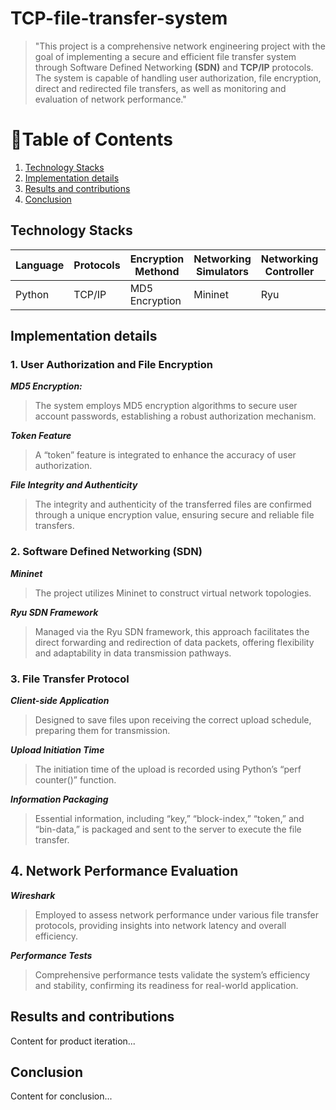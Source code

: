 # TCP-file-transfer-system
>   "This project is a comprehensive network engineering project with the goal of implementing a secure and efficient file transfer system through Software Defined Networking **(SDN)** and **TCP/IP** protocols. The system is capable of handling user authorization, file encryption, direct and redirected file transfers, as well as monitoring and evaluation of network performance."

# 📑Table of Contents
1. [Technology Stacks](#TechnologyStacks)
2. [Implementation details](#Implementationdetails)
3. [Results and contributions](#Resultsandcontributions)
4. [Conclusion](#conclusion)

## Technology Stacks


| Language | Protocols | Encryption Methond | Networking Simulators| Networking Controller | Network Architecture | Analysis Tool |
| ---- | --- | ----- | ------------- | ------- | ------- | -------- |
| Python | TCP/IP | MD5 Encryption | Mininet | Ryu | SDN | Wireshark |


## Implementation details

### 1. User Authorization and File Encryption

**_MD5 Encryption:_** <br>
> The system employs MD5 encryption algorithms to secure user account passwords, establishing a robust authorization mechanism.

**_Token Feature_**
> A “token” feature is integrated to enhance the accuracy of user authorization.

**_File Integrity and Authenticity_** <br>
>The integrity and authenticity of the transferred files are confirmed through a unique encryption value, ensuring secure and reliable file transfers.

### 2. Software Defined Networking (SDN)

_**Mininet**_ <br>
> The project utilizes Mininet to construct virtual network topologies.

_**Ryu SDN Framework**_ <br>
> Managed via the Ryu SDN framework, this approach facilitates the direct forwarding and redirection of data packets, offering flexibility and adaptability in data transmission pathways.

### 3. File Transfer Protocol

_**Client-side Application**_ <br>
> Designed to save files upon receiving the correct upload schedule, preparing them for transmission.

_**Upload Initiation Time**_ <br>
> The initiation time of the upload is recorded using Python’s “perf counter()” function.

_**Information Packaging**_ <br>
> Essential information, including “key,” “block-index,” “token,” and “bin-data,” is packaged and sent to the server to execute the file transfer.

## 4. Network Performance Evaluation

_**Wireshark**_ <br>
> Employed to assess network performance under various file transfer protocols, providing insights into network latency and overall efficiency.

_**Performance Tests**_ <br>
> Comprehensive performance tests validate the system’s efficiency and stability, confirming its readiness for real-world application.


## Results and contributions
Content for product iteration...

## Conclusion
Content for conclusion...



